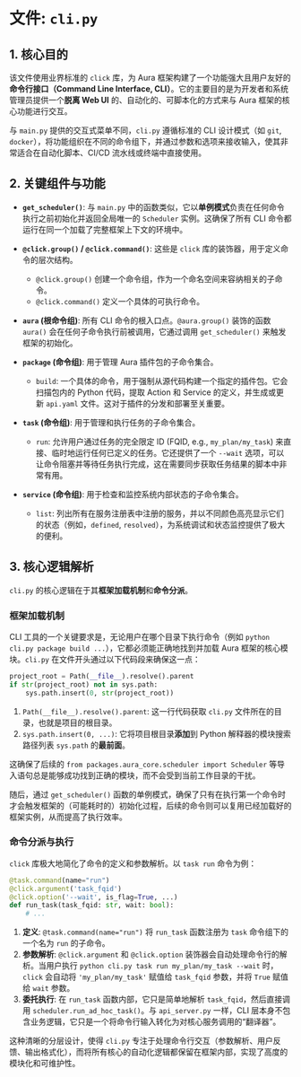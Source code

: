 # 文件: `cli.py`

## 1. 核心目的

该文件使用业界标准的 `click` 库，为 Aura 框架构建了一个功能强大且用户友好的**命令行接口（Command Line Interface, CLI）**。它的主要目的是为开发者和系统管理员提供一个**脱离 Web UI** 的、自动化的、可脚本化的方式来与 Aura 框架的核心功能进行交互。

与 `main.py` 提供的交互式菜单不同，`cli.py` 遵循标准的 CLI 设计模式（如 `git`, `docker`），将功能组织在不同的命令组下，并通过参数和选项来接收输入，使其非常适合在自动化脚本、CI/CD 流水线或终端中直接使用。

## 2. 关键组件与功能

*   **`get_scheduler()`**: 与 `main.py` 中的函数类似，它以**单例模式**负责在任何命令执行之前初始化并返回全局唯一的 `Scheduler` 实例。这确保了所有 CLI 命令都运行在同一个加载了完整框架上下文的环境中。

*   **`@click.group()` / `@click.command()`**: 这些是 `click` 库的装饰器，用于定义命令的层次结构。
    *   `@click.group()` 创建一个命令组，作为一个命名空间来容纳相关的子命令。
    *   `@click.command()` 定义一个具体的可执行命令。

*   **`aura` (根命令组)**: 所有 CLI 命令的根入口点。`@aura.group()` 装饰的函数 `aura()` 会在任何子命令执行前被调用，它通过调用 `get_scheduler()` 来触发框架的初始化。

*   **`package` (命令组)**: 用于管理 Aura 插件包的子命令集合。
    *   `build`: 一个具体的命令，用于强制从源代码构建一个指定的插件包。它会扫描包内的 Python 代码，提取 Action 和 Service 的定义，并生成或更新 `api.yaml` 文件。这对于插件的分发和部署至关重要。

*   **`task` (命令组)**: 用于管理和执行任务的子命令集合。
    *   `run`: 允许用户通过任务的完全限定 ID (FQID, e.g., `my_plan/my_task`) 来直接、临时地运行任何已定义的任务。它还提供了一个 `--wait` 选项，可以让命令阻塞并等待任务执行完成，这在需要同步获取任务结果的脚本中非常有用。

*   **`service` (命令组)**: 用于检查和监控系统内部状态的子命令集合。
    *   `list`: 列出所有在服务注册表中注册的服务，并以不同颜色高亮显示它们的状态（例如，`defined`, `resolved`），为系统调试和状态监控提供了极大的便利。

## 3. 核心逻辑解析

`cli.py` 的核心逻辑在于其**框架加载机制**和**命令分派**。

### 框架加载机制

CLI 工具的一个关键要求是，无论用户在哪个目录下执行命令（例如 `python cli.py package build ...`），它都必须能正确地找到并加载 Aura 框架的核心模块。`cli.py` 在文件开头通过以下代码段来确保这一点：

```python
project_root = Path(__file__).resolve().parent
if str(project_root) not in sys.path:
    sys.path.insert(0, str(project_root))
```

1.  `Path(__file__).resolve().parent`: 这一行代码获取 `cli.py` 文件所在的目录，也就是项目的根目录。
2.  `sys.path.insert(0, ...)`: 它将项目根目录**添加**到 Python 解释器的模块搜索路径列表 `sys.path` 的**最前面**。

这确保了后续的 `from packages.aura_core.scheduler import Scheduler` 等导入语句总是能够成功找到正确的模块，而不会受到当前工作目录的干扰。

随后，通过 `get_scheduler()` 函数的单例模式，确保了只有在执行第一个命令时才会触发框架的（可能耗时的）初始化过程，后续的命令则可以复用已经加载好的框架实例，从而提高了执行效率。

### 命令分派与执行

`click` 库极大地简化了命令的定义和参数解析。以 `task run` 命令为例：

```python
@task.command(name="run")
@click.argument('task_fqid')
@click.option('--wait', is_flag=True, ...)
def run_task(task_fqid: str, wait: bool):
    # ...
```

1.  **定义**: `@task.command(name="run")` 将 `run_task` 函数注册为 `task` 命令组下的一个名为 `run` 的子命令。
2.  **参数解析**: `@click.argument` 和 `@click.option` 装饰器会自动处理命令行的解析。当用户执行 `python cli.py task run my_plan/my_task --wait` 时，`click` 会自动将 `'my_plan/my_task'` 赋值给 `task_fqid` 参数，并将 `True` 赋值给 `wait` 参数。
3.  **委托执行**: 在 `run_task` 函数内部，它只是简单地解析 `task_fqid`，然后直接调用 `scheduler.run_ad_hoc_task()`。与 `api_server.py` 一样，CLI 层本身不包含业务逻辑，它只是一个将命令行输入转化为对核心服务调用的“翻译器”。

这种清晰的分层设计，使得 `cli.py` 专注于处理命令行交互（参数解析、用户反馈、输出格式化），而将所有核心的自动化逻辑都保留在框架内部，实现了高度的模块化和可维护性。